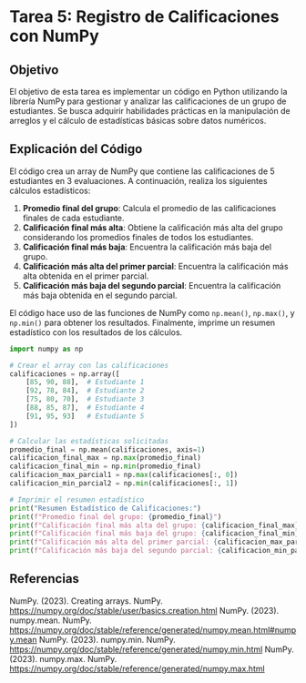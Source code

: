 # Tarea 5: Registro de Calificaciones con NumPy

## Objetivo

El objetivo de esta tarea es implementar un código en Python utilizando la librería NumPy para gestionar y analizar las calificaciones de un grupo de estudiantes. Se busca adquirir habilidades prácticas en la manipulación de arreglos y el cálculo de estadísticas básicas sobre datos numéricos.

## Explicación del Código

El código crea un array de NumPy que contiene las calificaciones de 5 estudiantes en 3 evaluaciones. A continuación, realiza los siguientes cálculos estadísticos:

1. **Promedio final del grupo**: Calcula el promedio de las calificaciones finales de cada estudiante.
2. **Calificación final más alta**: Obtiene la calificación más alta del grupo considerando los promedios finales de todos los estudiantes.
3. **Calificación final más baja**: Encuentra la calificación más baja del grupo.
4. **Calificación más alta del primer parcial**: Encuentra la calificación más alta obtenida en el primer parcial.
5. **Calificación más baja del segundo parcial**: Encuentra la calificación más baja obtenida en el segundo parcial.

El código hace uso de las funciones de NumPy como `np.mean()`, `np.max()`, y `np.min()` para obtener los resultados. Finalmente, imprime un resumen estadístico con los resultados de los cálculos.

```python
import numpy as np

# Crear el array con las calificaciones
calificaciones = np.array([
    [85, 90, 88],  # Estudiante 1
    [92, 78, 84],  # Estudiante 2
    [75, 80, 70],  # Estudiante 3
    [88, 85, 87],  # Estudiante 4
    [91, 95, 93]   # Estudiante 5
])

# Calcular las estadísticas solicitadas
promedio_final = np.mean(calificaciones, axis=1)
calificacion_final_max = np.max(promedio_final)
calificacion_final_min = np.min(promedio_final)
calificacion_max_parcial1 = np.max(calificaciones[:, 0])
calificacion_min_parcial2 = np.min(calificaciones[:, 1])

# Imprimir el resumen estadístico
print("Resumen Estadístico de Calificaciones:")
print(f"Promedio final del grupo: {promedio_final}")
print(f"Calificación final más alta del grupo: {calificacion_final_max}")
print(f"Calificación final más baja del grupo: {calificacion_final_min}")
print(f"Calificación más alta del primer parcial: {calificacion_max_parcial1}")
print(f"Calificación más baja del segundo parcial: {calificacion_min_parcial2}")
```

## Referencias
NumPy. (2023). Creating arrays. NumPy. https://numpy.org/doc/stable/user/basics.creation.html
NumPy. (2023). numpy.mean. NumPy. https://numpy.org/doc/stable/reference/generated/numpy.mean.html#numpy.mean
NumPy. (2023). numpy.min. NumPy. https://numpy.org/doc/stable/reference/generated/numpy.min.html
NumPy. (2023). numpy.max. NumPy. https://numpy.org/doc/stable/reference/generated/numpy.max.html
